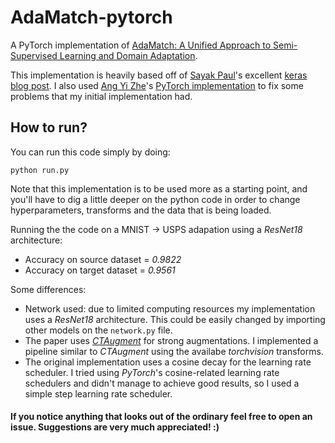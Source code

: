 # AdaMatch-pytorch
A PyTorch implementation of [AdaMatch: A Unified Approach to Semi-Supervised Learning and Domain Adaptation](https://arxiv.org/abs/2106.04732).

This implementation is heavily based off of [Sayak Paul](https://github.com/sayakpaul)'s excellent [keras blog post](https://keras.io/examples/vision/adamatch/). I also used [Ang Yi Zhe](https://github.com/yizhe-ang)'s [PyTorch implementation](https://github.com/yizhe-ang/AdaMatch-PyTorch) to fix some problems that my initial implementation had.

## How to run?
You can run this code simply by doing:
```
python run.py
```

Note that this implementation is to be used more as a starting point, and you'll have to dig a little deeper on the python code in order to change hyperparameters, transforms and the data that is being loaded.

Running the the code on a MNIST -> USPS adapation using a _ResNet18_ architecture:
- Accuracy on source dataset = _0.9822_ 
- Accuracy on target dataset = _0.9561_ 

Some differences:
- Network used: due to limited computing resources my implementation uses a _ResNet18_ architecture. This could be easily changed by importing other models on the `network.py` file.
- The paper uses _[CTAugment](https://arxiv.org/abs/1911.09785)_ for strong augmentations. I implemented a pipeline similar to _CTAugment_ using the availabe _torchvision_ transforms.
- The original implementation uses a cosine decay for the learning rate scheduler. I tried using _PyTorch_'s cosine-related learning rate schedulers and didn't manage to achieve good results, so I used a simple step learning rate scheduler.


#### If you notice anything that looks out of the ordinary feel free to open an issue. Suggestions are very much appreciated! :)
